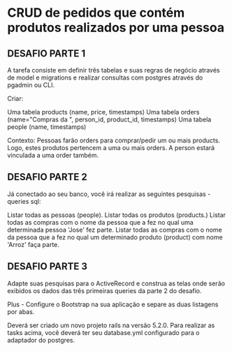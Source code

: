 # CRUD de pedidos que contém produtos realizados por uma pessoa

## DESAFIO PARTE 1

A tarefa consiste em definir três tabelas e suas regras de negócio através de model e migrations e realizar consultas com postgres através do pgadmin ou CLI.

Criar:

Uma tabela products (name, price, timestamps)
Uma tabela orders (name="Compras da ", person_id, product_id, timestamps)
Uma tabela people (name, timestamps)

Contexto:
Pessoas farão orders para comprar/pedir um ou mais products. Logo, estes produtos pertencem a uma ou mais orders. A person estará vinculada a uma order também.

## DESAFIO PARTE 2

Já conectado ao seu banco, você irá realizar as seguintes pesquisas - queries sql:

Listar todas as pessoas (people).
Listar todas os produtos (products.)
Listar todas as compras com o nome da pessoa que a fez no qual uma determinada pessoa 'Jose' fez parte.
Listar todas as compras com o nome da pessoa que a fez no qual um determinado produto (product) com nome 'Arroz' faça parte.

## DESAFIO PARTE 3

Adapte suas pesquisas para o ActiveRecord e construa as telas onde serão exibidos os dados das três primeiras queries da parte 2 do desafio.

Plus - Configure o Bootstrap na sua aplicação e separe as duas listagens por abas.

Deverá ser criado um novo projeto rails na versão 5.2.0.
Para realizar as tasks acima, você deverá ter seu database.yml configurado para o adaptador do postgres.
